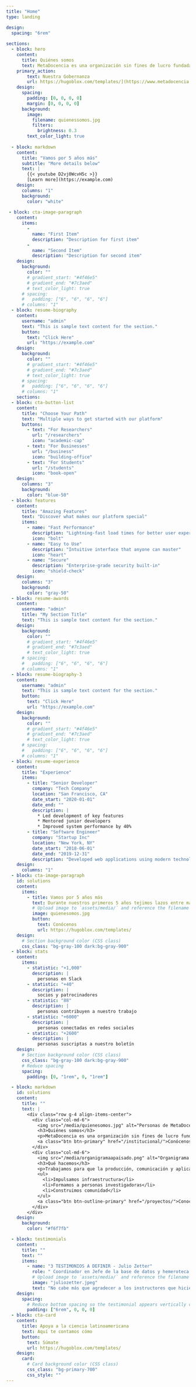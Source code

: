 ```yaml
---
title: "Home"
type: landing

design:
  spacing: "6rem"
  
sections:
  - block: hero
    content:
      title: Quiénes somos
      text: MetaDocencia es una organización sin fines de lucro fundada en 2020. Nuestra comunidad construye capacidades científicas locales para transformar la ciencia global. Hacemos crecer la ciencia en red, desde América Latina hacia el mundo.
    primary_action:
        text: Nuestra Gobernanza
        url: https://hugoblox.com/templates/](https://www.metadocencia.org/suscripcion/
    design:
      spacing:
        padding: [0, 0, 0, 0]
        margin: [0, 0, 0, 0]
      background:
        image:
          filename: quienessomos.jpg
          filters:
            brightness: 0.3
        text_color_light: true
    
  - block: markdown
    content:
      title: "Vamos por 5 años más"
      subtitle: "More details below"
      text: |
        {{< youtube D2vj0WcvH5c >}}
        [Learn more](https://example.com)
    design:
      columns: "1"
      background:
        color: "white"
    
 - block: cta-image-paragraph
    content:
      items:
        -
          name: "First Item"
          description: "Description for first item"
        -
          name: "Second Item"
          description: "Description for second item"
    design:
      background:
        color: ""
        # gradient_start: "#4f46e5"
        # gradient_end: "#7c3aed"
        # text_color_light: true
      # spacing:
      #   padding: ["6", "6", "6", "6"]
      # columns: "1"
  - block: resume-biography
    content:
      username: "admin"
      text: "This is sample text content for the section."
      button:
        text: "Click Here"
        url: "https://example.com"
    design:
      background:
        color: ""
        # gradient_start: "#4f46e5"
        # gradient_end: "#7c3aed"
        # text_color_light: true
      # spacing:
      #   padding: ["6", "6", "6", "6"]
      # columns: "1"
    sections:
  - block: cta-button-list
    content:
      title: "Choose Your Path"
      text: "Multiple ways to get started with our platform"
      buttons:
        - text: "For Researchers"
          url: "/researchers"
          icon: "academic-cap"
        - text: "For Businesses"
          url: "/business"
          icon: "building-office"
        - text: "For Students"
          url: "/students"
          icon: "book-open"
    design:
      columns: "3"
      background:
        color: "blue-50"
  - block: features
    content:
      title: "Amazing Features"
      text: "Discover what makes our platform special"
      items:
        - name: "Fast Performance"
          description: "Lightning-fast load times for better user experience"
          icon: "bolt"
        - name: "Easy to Use"
          description: "Intuitive interface that anyone can master"
          icon: "heart"
        - name: "Secure"
          description: "Enterprise-grade security built-in"
          icon: "shield-check"
    design:
      columns: "3"
      background:
        color: "gray-50"
  - block: resume-awards
    content:
      username: "admin"
      title: "My Section Title"
      text: "This is sample text content for the section."
    design:
      background:
        color: ""
        # gradient_start: "#4f46e5"
        # gradient_end: "#7c3aed"
        # text_color_light: true
      # spacing:
      #   padding: ["6", "6", "6", "6"]
      # columns: "1"
  - block: resume-biography-3
    content:
      username: "admin"
      text: "This is sample text content for the section."
      button:
        text: "Click Here"
        url: "https://example.com"
    design:
      background:
        color: ""
        # gradient_start: "#4f46e5"
        # gradient_end: "#7c3aed"
        # text_color_light: true
      # spacing:
      #   padding: ["6", "6", "6", "6"]
      # columns: "1"
  - block: resume-experience
    content:
      title: "Experience"
      items:
        - title: "Senior Developer"
          company: "Tech Company"
          location: "San Francisco, CA"
          date_start: "2020-01-01"
          date_end: ""
          description: |
            * Led development of key features
            * Mentored junior developers
            * Improved system performance by 40%
        - title: "Software Engineer"
          company: "Startup Inc"
          location: "New York, NY"
          date_start: "2018-06-01"
          date_end: "2019-12-31"
          description: "Developed web applications using modern technologies"
    design:
      columns: "1"
  - block: cta-image-paragraph
    id: solutions
    content:
      items:
        - title: Vamos por 5 años más
          text: Durante nuestros primeros 5 años tejimos lazos entre más de 2,000 profesionales de ciencia y técnica. Lo hicimos trabajando en equipo, de manera colectiva y colaborando con más de 40 comunidades. Gracias por estos primeros 5 años de aprendizaje, colaboración y crecimiento. ¡Vamos por 5 años más!
          # Upload image to `assets/media/` and reference the filename here
          image: quienesomos.jpg
          button:
            text: Conócenos
            url: https://hugoblox.com/templates/
    design:
      # Section background color (CSS class)
      css_class: "bg-gray-100 dark:bg-gray-900"  
  - block: stats
    content:
      items:
        - statistic: "+1,000"
          description: |
            personas en Slack
        - statistic: "+40"
          description: |
            socios y patrocinadores
        - statistic: "88"
          description: |
            personas contribuyen a nuestro trabajo
        - statistic: "+6000"
          description: |
            personas conectadas en redes sociales
        - statistic: "+2600"
          description: |
            personas suscriptas a nuestro boletín
    design:
      # Section background color (CSS class)
      css_class: "bg-gray-100 dark:bg-gray-900"
      # Reduce spacing
      spacing:
        padding: [0, "1rem", 0, "1rem"]

  - block: markdown
    id: solutions
    content:
      title: ""
      text: |
        <div class="row g-4 align-items-center">
          <div class="col-md-6">
            <img src="/media/quienesomos.jpg" alt="Personas de MetaDocencia colaborando en un taller en línea" class="img-fluid rounded mb-3">
            <h3>Quiénes somos</h3>
            <p>MetaDocencia es una organización sin fines de lucro fundada en 2020. Nuestra comunidad construye capacidades científicas locales para transformar la ciencia global. Hacemos crecer la ciencia en red, desde América Latina hacia el mundo.</p>
            <a class="btn btn-primary" href="/institucional/">Conócenos</a>
          </div>
          <div class="col-md-6">
            <img src="/media/organigramaapaisado.png" alt="Organigrama y líneas de trabajo de MetaDocencia" class="img-fluid rounded mb-3">
            <h3>Qué hacemos</h3>
            <p>Trabajamos para que la producción, comunicación y aplicación de saberes científicos y técnicos sean globalmente equitativos.</p>
            <ul>
              <li>Impulsamos infraestructura</li>
              <li>Formamos a personas investigadoras</li>
              <li>Construimos comunidad</li>
            </ul>
            <a class="btn btn-outline-primary" href="/proyectos/">Conoce nuestros proyectos</a>
          </div>
        </div>
    design:
      background:
        color: "#f6f7fb"

  - block: testimonials
    content:
      title: ""
      text: ""
      items:
        - name: "3 TESTIMONIOS A DEFINIR - Julio Zetter"
          role: " Coordinador en Jefe de la base de datos y hemeroteca virtual SciELO México"
          # Upload image to `assets/media/` and reference the filename here
          image: "juliozetter.jpeg"
          text: "No cabe más que agradecer a los instructores que hicieron posible este curso, que sin duda es la semilla de grandes frutos. Gracias por tanto MetaDocencia"
    design:
      spacing:
        # Reduce bottom spacing so the testimonial appears vertically centered between sections
        padding: ["6rem", 0, 0, 0]
  - block: cta-card
    content:
      title: Apoya a la ciencia latinoamericana
      text: Aquí te contamos cómo
      button:
        text: Súmate
        url: https://hugoblox.com/templates/
    design:
      card:
        # Card background color (CSS class)
        css_class: "bg-primary-700"
        css_style: ""
---
```

